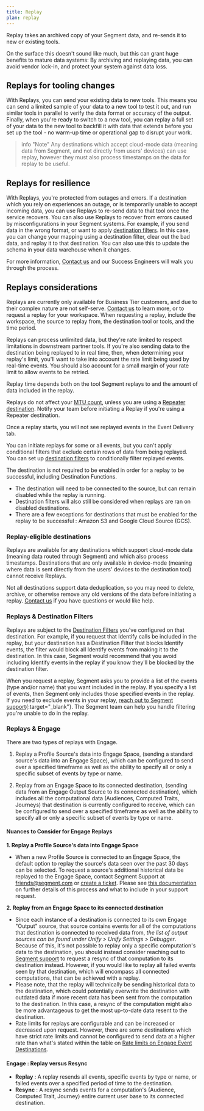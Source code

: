 ```yaml
---
title: Replay
plan: replay
---
```


Replay takes an archived copy of your Segment data, and re-sends it to new or existing tools.

On the surface this doesn't sound like much, but this can grant huge benefits to mature data systems: By archiving and replaying data, you can avoid vendor lock-in, and protect your system against data loss.

## Replays for tooling changes

With Replays, you can send your existing data to new tools.
This means you can send a limited sample of your data to a new tool to test it out, and run similar tools in parallel to verify the data format or accuracy of the output. Finally, when you're ready to switch to a new tool, you can replay a full set of your data to the new tool to backfill it with data that extends before you set up the tool - no warm-up time or operational gap to disrupt your work.

> info "Note"
> Any destinations which accept cloud-mode data (meaning data from Segment, and not directly from users' devices) can use replay, however they must also process timestamps on the data for replay to be useful.

<!-- TODO: insert a list of destinations which are replay-eligible, see REPLAYS-38-->

## Replays for resilience

With Replays, you're protected from outages and errors. If a destination which you rely on experiences an outage, or is temporarily unable to accept incoming data, you can use Replays to re-send data to that tool once the service recovers. You can also use Replays to recover from errors caused by misconfigurations in your Segment systems. For example, if you send data in the wrong format, or want to apply [destination filters](/docs/connections/destinations/destination-filters/). In this case, you can change your mapping using a destination filter, clear out the bad data, and replay it to that destination. You can also use this to update the schema in your data warehouse when it changes.

For more information, [Contact us](https://segment.com/help/contact/) and our Success Engineers will walk you through the process.

## Replays considerations

Replays are currently only available for Business Tier customers, and due to their complex nature are not self-serve. [Contact us](https://segment.com/help/contact/) to learn more, or to request a replay for your workspace. When requesting a replay, include the workspace, the source to replay from, the destination tool or tools, and the time period.

Replays can process unlimited data, but they're rate limited to respect limitations in downstream partner tools. If you're also sending data to the destination being replayed to in real time, then, when determining your replay's limit, you'll want to take into account the rate limit being used by real-time events. You should also account for a small margin of your rate limit to allow events to be retried. 

Replay time depends both on the tool Segment replays to and the amount of data included in the replay.

Replays do not affect your [MTU count](/docs/guides/usage-and-billing/mtus-and-throughput/), unless you are using a [Repeater destination](/docs/connections/destinations/catalog/repeater/). Notify your team before initiating a Replay if you're using a Repeater destination.

Once a replay starts, you will not see replayed events in the Event Delivery tab.

You can initiate replays for some or all events, but you can't apply conditional filters that exclude certain rows of data from being replayed. You can set up [destination filters](/docs/connections/destinations/destination-filters/) to conditionally filter replayed events.

The destination is not required to be enabled in order for a replay to be successful, including Destination Functions.
- The destination will need to be connected to the source, but can remain disabled while the replay is running.
- Destination filters will also still be considered when replays are ran on disabled destinations.
- There are a few exceptions for destinations that must be enabled for the replay to be successful : Amazon S3 and Google Cloud Source (GCS).

### Replay-eligible destinations

Replays are available for any destinations which support cloud-mode data (meaning data routed through Segment) and which also process timestamps. Destinations that are only available in device-mode (meaning where data is sent directly from the users' devices to the destination tool) cannot receive Replays.

Not all destinations support data deduplication, so you may need to delete, archive, or otherwise remove any old versions of the data before initiating a replay. [Contact us](https://segment.com/help/contact/) if you have questions or would like help.

### Replays & Destination Filters

Replays are subject to the [Destination Filters](/docs/connections/destinations/destination-filters/) you've configured on that destination. For example, if you request that Identify calls be included in the replay, but your destination has a Destination Filter that blocks Identify events, the filter would block all Identify events from making it to the destination. In this case, Segment would recommend that you avoid including Identify events in the replay if you know they'll be blocked by the destination filter.

When you request a replay, Segment asks you to provide a list of the events (type and/or name) that you want included in the replay. If you specify a list of events, then Segment only includes those specified events in the replay. If you need to exclude events in your replay, [reach out to Segment support](https://segment.com/help/contact/){:target="_blank"}. The Segment team can help you handle filtering you're unable to do in the replay.

### Replays & Engage
There are two types of replays with Engage. 
1. Replay a Profile Source's data into Engage Space, (sending a standard source's data into an Engage Space), which can be configured to send over a specified timeframe as well as the ability to specify all or only a specific subset of events by type or name.

2. Replay from an Engage Space to its connected destination, (sending data from an Engage Output Source to its connected destination), which includes all the computational data (Audiences, Computed Traits, Journeys) that destination is currently configured to receive, which can be configured to send over a specified timeframe as well as the ability to specify all or only a specific subset of events by type or name. 

#### Nuances to Consider for Engage Replays
**1. Replay a Profile Source's data into Engage Space**
- When a new Profile Source is connected to an Engage Space, the default option to replay the source's data seen over the past 30 days can be selected. To request a source's additional historical data be replayed to the Engage Space, contact Segment Support at friends@segment.com or [create a ticket](https://segment.com/docs/engage/[url](https://app.segment.com/goto-my-workspace/home?period=last-24-hours&v2=enabled&help=create-ticket)). Please see [this documentation](https://segment.com/docs/engage/quickstart/#step-3-connect-production-sources:~:text=Step%203%3A%20Connect,production%20sources.) on further details of this process and what to include in your support request.

**2. Replay from an Engage Space to its connected destination**
- Since each instance of a destination is connected to its own Engage "Output" source, that source contains events for all of the computations that destination is connected to received data from, _the list of output sources can be found under Unify > Unify Settings > Debugger_. Because of this, it's not possible to replay only a specific computation's data to the destination, you should instead consider reaching out to [Segment support]([url](https://segment.com/help/contact/)) to request a resync of that computation to its destination instead. However, if you would like to replay all failed events seen by that destination, which will encompass all connected computations, that can be achieved with a replay. 
- Please note, that the replay will technically be sending historical data to the destination, which could potentially overwrite the destination with outdated data if more recent data has been sent from the computation to the destination. In this case, a resync of the computation might also be more advantageous to get the most up-to-date data resent to the destination.
- Rate limits for replays are configurable and can be increased or decreased upon request. However, there are some destinations which have strict rate limits and cannot be configured to send data at a higher rate than what's stated within the table on [Rate limits on Engage Event Destinations](https://segment.com/docs/engage/using-engage-data/#rate-limits-on-engage-event-destinations).

#### Engage : Replay versus Resync
- **Replay** : A replay resends all events, specific events by type or name, or failed events over a specified period of time to the destination.
- **Resync** : A resync sends events for a computation's (Audience, Computed Trait, Journey) entire current user base to its connected destination.
